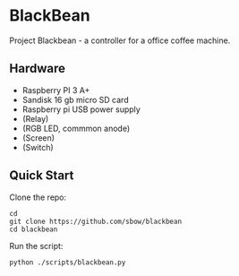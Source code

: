 # BlackBean

Project Blackbean - a controller for a office coffee machine.

## Hardware
- Raspberry PI 3 A+
- Sandisk 16 gb micro SD card
- Raspberry pi USB power supply
- (Relay)
- (RGB LED, commmon anode)
- (Screen)
- (Switch)

## Quick Start
Clone the repo:
```
cd 
git clone https://github.com/sbow/blackbean
cd blackbean
```

Run the script:
```
python ./scripts/blackbean.py
```

